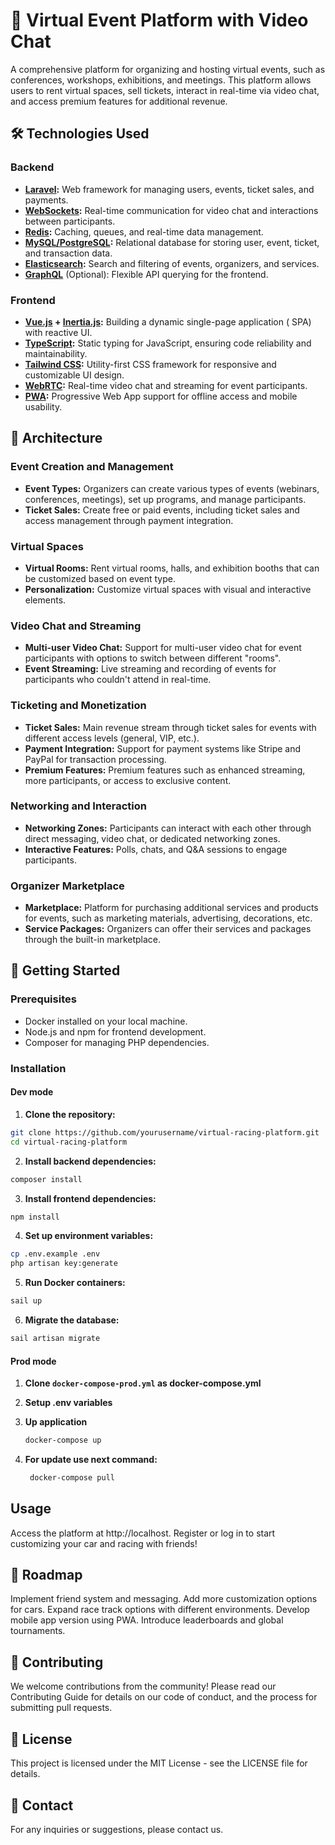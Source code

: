 # 🎉 Virtual Event Platform with Video Chat

A comprehensive platform for organizing and hosting virtual events, such as conferences, workshops, exhibitions, and
meetings. This platform allows users to rent virtual spaces, sell tickets, interact in real-time via video chat, and
access premium features for additional revenue.

## 🛠️ Technologies Used

### Backend

- **[Laravel](https://laravel.com/):** Web framework for managing users, events, ticket sales, and payments.
- **[WebSockets](https://laravel.com/docs/10.x/broadcasting#broadcasters):** Real-time communication for video chat and
  interactions between participants.
- **[Redis](https://redis.io/):** Caching, queues, and real-time data management.
- **[MySQL/PostgreSQL](https://www.mysql.com/):** Relational database for storing user, event, ticket, and transaction
  data.
- **[Elasticsearch](https://www.elastic.co/elasticsearch/):** Search and filtering of events, organizers, and services.
- **[GraphQL](https://graphql.org/)** (Optional): Flexible API querying for the frontend.

### Frontend

- **[Vue.js](https://vuejs.org/) + [Inertia.js](https://inertiajs.com/):** Building a dynamic single-page application (
  SPA) with reactive UI.
- **[TypeScript](https://www.typescriptlang.org/):** Static typing for JavaScript, ensuring code reliability and
  maintainability.
- **[Tailwind CSS](https://tailwindcss.com/):** Utility-first CSS framework for responsive and customizable UI design.
- **[WebRTC](https://webrtc.org/):** Real-time video chat and streaming for event participants.
- **[PWA](https://web.dev/progressive-web-apps/):** Progressive Web App support for offline access and mobile usability.

## 📐 Architecture

### Event Creation and Management

- **Event Types:** Organizers can create various types of events (webinars, conferences, meetings), set up programs, and
  manage participants.
- **Ticket Sales:** Create free or paid events, including ticket sales and access management through payment
  integration.

### Virtual Spaces

- **Virtual Rooms:** Rent virtual rooms, halls, and exhibition booths that can be customized based on event type.
- **Personalization:** Customize virtual spaces with visual and interactive elements.

### Video Chat and Streaming

- **Multi-user Video Chat:** Support for multi-user video chat for event participants with options to switch between
  different "rooms".
- **Event Streaming:** Live streaming and recording of events for participants who couldn't attend in real-time.

### Ticketing and Monetization

- **Ticket Sales:** Main revenue stream through ticket sales for events with different access levels (general, VIP,
  etc.).
- **Payment Integration:** Support for payment systems like Stripe and PayPal for transaction processing.
- **Premium Features:** Premium features such as enhanced streaming, more participants, or access to exclusive content.

### Networking and Interaction

- **Networking Zones:** Participants can interact with each other through direct messaging, video chat, or dedicated
  networking zones.
- **Interactive Features:** Polls, chats, and Q&A sessions to engage participants.

### Organizer Marketplace

- **Marketplace:** Platform for purchasing additional services and products for events, such as marketing materials,
  advertising, decorations, etc.
- **Service Packages:** Organizers can offer their services and packages through the built-in marketplace.

## 🚀 Getting Started

### Prerequisites

- Docker installed on your local machine.
- Node.js and npm for frontend development.
- Composer for managing PHP dependencies.

### Installation

#### Dev mode

1. **Clone the repository:**

 ```bash
 git clone https://github.com/yourusername/virtual-racing-platform.git
 cd virtual-racing-platform
  ```

2. **Install backend dependencies:**

  ```bash
  composer install
  ```

3. **Install frontend dependencies:**

  ```bash
  npm install
  ```

4. **Set up environment variables:**

  ```bash
  cp .env.example .env
  php artisan key:generate
  ```

5. **Run Docker containers:**

  ```bash
  sail up
  ```

6. **Migrate the database:**

  ```bash
  sail artisan migrate
  ```

#### Prod mode

1. **Clone ``docker-compose-prod.yml`` as docker-compose.yml**

2. **Setup .env variables**

3. **Up application**

    ```bash
    docker-compose up
   ```
4. **For update use next command:**
    ```bash
     docker-compose pull 
    ```

## Usage

Access the platform at http://localhost.
Register or log in to start customizing your car and racing with friends!

## 🎯 Roadmap

Implement friend system and messaging.
Add more customization options for cars.
Expand race track options with different environments.
Develop mobile app version using PWA.
Introduce leaderboards and global tournaments.

## 🤝 Contributing

We welcome contributions from the community! Please read our Contributing Guide for details on our code of conduct, and
the process for submitting pull requests.

## 📝 License

This project is licensed under the MIT License - see the LICENSE file for details.

## 📧 Contact

For any inquiries or suggestions, please contact us.
